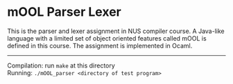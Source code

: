 # mOOL Parser Lexer

This is the parser and lexer assignment in NUS compiler course. A Java-like language with a limited set of object oriented features called mOOL is defined in this course. The assignment is implemented in Ocaml.

---

Compilation: run `make` at this directory  
Running: `./mOOL_parser <directory of test program>`
